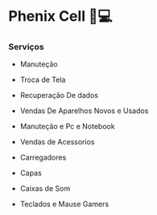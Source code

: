 # Phenix Cell  :calling::computer:

### Serviços



- Manuteção

- Troca de Tela 

- Recuperação De dados 

- Vendas De Aparelhos Novos e Usados

- Manuteção e Pc e Notebook
- Vendas de Acessorios
- Carregadores
- Capas
- Caixas de Som
- Teclados e Mause Gamers













